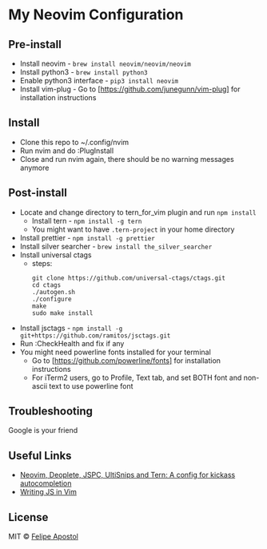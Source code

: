 # My Neovim Configuration

## Pre-install

- Install neovim - `brew install neovim/neovim/neovim`
- Install python3 - `brew install python3`
- Enable python3 interface - `pip3 install neovim`
- Install vim-plug - Go to [https://github.com/junegunn/vim-plug] for installation instructions

## Install

- Clone this repo to ~/.config/nvim
- Run nvim and do :PlugInstall
- Close and run nvim again, there should be no warning messages anymore

## Post-install

- Locate and change directory to tern_for_vim plugin and run `npm install`
  - Install tern - `npm install -g tern`
  - You might want to have `.tern-project` in your home directory
- Install prettier - `npm install -g prettier`
- Install silver searcher - `brew install the_silver_searcher`
- Install universal ctags
  - steps:
      ```
      git clone https://github.com/universal-ctags/ctags.git
      cd ctags
      ./autogen.sh 
      ./configure
      make
      sudo make install
      ```
- Install jsctags - `npm install -g git+https://github.com/ramitos/jsctags.git`
- Run :CheckHealth and fix if any
- You might need powerline fonts installed for your terminal
  - Go to [https://github.com/powerline/fonts] for installation instructions
  - For iTerm2 users, go to Profile, Text tab, and set BOTH font and non-ascii text to use powerline font

## Troubleshooting

Google is your friend

## Useful Links

- [Neovim, Deoplete, JSPC, UltiSnips and Tern: A config for kickass autocompletion](https://www.gregjs.com/vim/2016/neovim-deoplete-jspc-ultisnips-and-tern-a-config-for-kickass-autocompletion/)
- [Writing JS in Vim](https://medium.com/@alexlafroscia/writing-js-in-vim-4c971a95fd49)

## License

MIT © [Felipe Apostol](https://github.com/flipjs)
